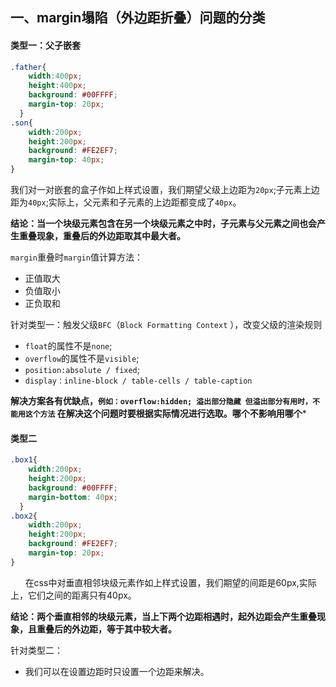 ## 一、margin塌陷（外边距折叠）问题的分类
#### 类型一：父子嵌套
```css
.father{
    width:400px;
    height:400px;
    background: #00FFFF;
    margin-top: 20px;
  }  
.son{
    width:200px;
    height:200px;
    background: #FE2EF7;
    margin-top: 40px;
}
```
 我们对一对嵌套的盒子作如上样式设置，我们期望父级上边距为`20px`;子元素上边距为`40px`;实际上，父元素和子元素的上边距都变成了`40px`。

**结论：当一个块级元素包含在另一个块级元素之中时，子元素与父元素之间也会产生重叠现象，重叠后的外边距取其中最大者。**

`margin`重叠时`margin`值计算方法：

- 正值取大
- 负值取小
- 正负取和

针对类型一：触发父级`BFC`（`Block Formatting Context` ），改变父级的渲染规则

* `float`的属性不是`none`; 
* `overflow`的属性不是`visible`; 
* `position:absolute / fixed`; 
* `display：inline-block / table-cells / table-caption`

**解决方案各有优缺点，`例如：overflow:hidden; 溢出部分隐藏 但溢出部分有用时，不能用这个方法`   在解决这个问题时要根据实际情况进行选取。哪个不影响用哪个***

#### 类型二  
```css
.box1{
    width:200px;
    height:200px;
    background: #00FFFF;
    margin-bottom: 40px;
  }  
.box2{
    width:200px;
    height:200px;
    background: #FE2EF7;
    margin-top: 20px;
}
```
  &nbsp; &nbsp; &nbsp;   在css中对垂直相邻块级元素作如上样式设置，我们期望的间距是60px,实际上，它们之间的距离只有40px。

**结论：两个垂直相邻的块级元素，当上下两个边距相遇时，起外边距会产生重叠现象，且重叠后的外边距，等于其中较大者。**

针对类型二：

*   我们可以在设置边距时只设置一个边距来解决。

